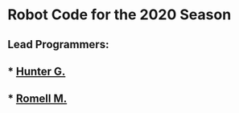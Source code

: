 # Robot Code for the 2020 Season
## Lead Programmers:
## * [Hunter G.](https://github.com/KueZie)
## * [Romell M.](https://github.com/romell2018)
